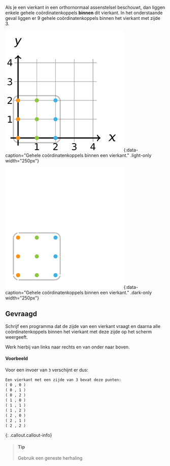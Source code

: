 Als je een vierkant in een orthornormaal assenstelsel beschouwt, dan liggen enkele gehele coördinatenkoppels **binnen** dit vierkant. In het onderstaande geval liggen er 9 gehele coördinatenkoppels binnen het vierkant met zijde 3.

![Gehele coördinatenkoppels binnen een vierkant.](media/image.png "Gehele coördinatenkoppels binnen een vierkant."){:data-caption="Gehele coördinatenkoppels binnen een vierkant." .light-only width="250px"}

![Gehele coördinatenkoppels binnen een vierkant.](media/image_dark.png "Gehele coördinatenkoppels binnen een vierkant.."){:data-caption="Gehele coördinatenkoppels binnen een vierkant." .dark-only width="250px"}

## Gevraagd
Schrijf een programma dat de zijde van een vierkant vraagt en daarna alle coördinatenkoppels binnen het vierkant met deze zijde op het scherm weergeeft.

Werk hierbij van links naar rechts en van onder naar boven.

#### Voorbeeld

Voor een invoer van `3` verschijnt er dus:
```
Een vierkant met een zijde van 3 bevat deze punten:
( 0 , 0 )
( 0 , 1 )
( 0 , 2 )
( 1 , 0 )
( 1 , 1 )
( 1 , 2 )
( 2 , 0 )
( 2 , 1 )
( 2 , 2 )
```

{: .callout.callout-info}
>#### Tip 
> Gebruik een geneste herhaling
